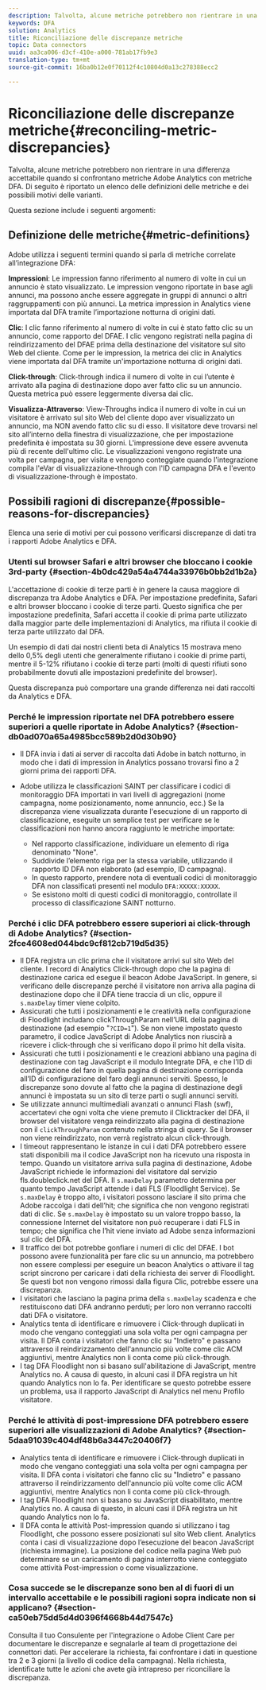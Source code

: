 ```yaml
---
description: Talvolta, alcune metriche potrebbero non rientrare in una differenza accettabile quando si confrontano metriche Adobe Analytics con metriche DFA. Di seguito è riportato un elenco delle definizioni delle metriche e dei possibili motivi delle varianti.
keywords: DFA
solution: Analytics
title: Riconciliazione delle discrepanze metriche
topic: Data connectors
uuid: aa3ca006-d3cf-410e-a000-781ab17fb9e3
translation-type: tm+mt
source-git-commit: 16ba0b12e0f70112f4c10804d0a13c278388ecc2

---
```



# Riconciliazione delle discrepanze metriche{#reconciling-metric-discrepancies}

Talvolta, alcune metriche potrebbero non rientrare in una differenza accettabile quando si confrontano metriche Adobe Analytics con metriche DFA. Di seguito è riportato un elenco delle definizioni delle metriche e dei possibili motivi delle varianti.

Questa sezione include i seguenti argomenti:

## Definizione delle metriche{#metric-definitions}

Adobe utilizza i seguenti termini quando si parla di metriche correlate all’integrazione DFA:

**Impressioni**: Le impression fanno riferimento al numero di volte in cui un annuncio è stato visualizzato. Le impression vengono riportate in base agli annunci, ma possono anche essere aggregate in gruppi di annunci o altri raggruppamenti con più annunci. La metrica impression in Analytics viene importata dal DFA tramite l’importazione notturna di origini dati.

**Clic**: I clic fanno riferimento al numero di volte in cui è stato fatto clic su un annuncio, come rapporto del DFAE. I clic vengono registrati nella pagina di reindirizzamento del DFAE prima della destinazione del visitatore sul sito Web del cliente. Come per le impression, la metrica dei clic in Analytics viene importata dal DFA tramite un'importazione notturna di origini dati.

**Click-through**: Click-through indica il numero di volte in cui l’utente è arrivato alla pagina di destinazione dopo aver fatto clic su un annuncio. Questa metrica può essere leggermente diversa dai clic.

**Visualizza-Attraverso**: View-Throughs indica il numero di volte in cui un visitatore è arrivato sul sito Web del cliente dopo aver visualizzato un annuncio, ma NON avendo fatto clic su di esso. Il visitatore deve trovarsi nel sito all’interno della finestra di visualizzazione, che per impostazione predefinita è impostata su 30 giorni. L'impressione deve essere avvenuta più di recente dell'ultimo clic. Le visualizzazioni vengono registrate una volta per campagna, per visita e vengono conteggiate quando l'integrazione compila l'eVar di visualizzazione-through con l'ID campagna DFA e l'evento di visualizzazione-through è impostato.

## Possibili ragioni di discrepanze{#possible-reasons-for-discrepancies}

Elenca una serie di motivi per cui possono verificarsi discrepanze di dati tra i rapporti Adobe Analytics e DFA.

### Utenti sul browser Safari e altri browser che bloccano i cookie 3rd-party {#section-4b0dc429a54a4744a33976b0bb2d1b2a}

L'accettazione di cookie di terze parti è in genere la causa maggiore di discrepanza tra Adobe Analytics e DFA. Per impostazione predefinita, Safari e altri browser bloccano i cookie di terze parti. Questo significa che per impostazione predefinita, Safari accetta il cookie di prima parte utilizzato dalla maggior parte delle implementazioni di Analytics, ma rifiuta il cookie di terza parte utilizzato dal DFA.

Un esempio di dati dai nostri clienti beta di Analytics 15 mostrava meno dello 0,5% degli utenti che generalmente rifiutano i cookie di prime parti, mentre il 5-12% rifiutano i cookie di terze parti (molti di questi rifiuti sono probabilmente dovuti alle impostazioni predefinite del browser).

Questa discrepanza può comportare una grande differenza nei dati raccolti da Analytics e DFA.

### Perché le impression riportate nel DFA potrebbero essere superiori a quelle riportate in Adobe Analytics? {#section-db0ad070a65a4985bcc589b2d0d30b90}

* Il DFA invia i dati ai server di raccolta dati Adobe in batch notturno, in modo che i dati di impression in Analytics possano trovarsi fino a 2 giorni prima dei rapporti DFA.
* Adobe utilizza le classificazioni SAINT per classificare i codici di monitoraggio DFA importati in vari livelli di aggregazioni (nome campagna, nome posizionamento, nome annuncio, ecc.) Se la discrepanza viene visualizzata durante l'esecuzione di un rapporto di classificazione, eseguite un semplice test per verificare se le classificazioni non hanno ancora raggiunto le metriche importate:

   * Nel rapporto classificazione, individuare un elemento di riga denominato "None".
   * Suddivide l’elemento riga per la stessa variabile, utilizzando il rapporto ID DFA non elaborato (ad esempio, ID campagna).
   * In questo rapporto, prendere nota di eventuali codici di monitoraggio DFA non classificati presenti nel modulo `DFA:XXXXX:XXXXX`.
   * Se esistono molti di questi codici di monitoraggio, controllate il processo di classificazione SAINT notturno.

### Perché i clic DFA potrebbero essere superiori ai click-through di Adobe Analytics? {#section-2fce4608ed044bdc9cf812cb719d5d35}

* Il DFA registra un clic prima che il visitatore arrivi sul sito Web del cliente. I record di Analytics Click-through dopo che la pagina di destinazione carica ed esegue il beacon Adobe JavaScript. In genere, si verificano delle discrepanze perché il visitatore non arriva alla pagina di destinazione dopo che il DFA tiene traccia di un clic, oppure il `s.maxDelay` timer viene colpito.
* Assicurati che tutti i posizionamenti e le creatività nella configurazione di Floodlight includano clickThroughParam nell’URL della pagina di destinazione (ad esempio "`?CID=1`"). Se non viene impostato questo parametro, il codice JavaScript di Adobe Analytics non riuscirà a ricevere i click-through che si verificano dopo il primo hit della visita.
* Assicurati che tutti i posizionamenti e le creazioni abbiano una pagina di destinazione con tag JavaScript e il modulo Integrate DFA, e che l’ID di configurazione del faro in quella pagina di destinazione corrisponda all’ID di configurazione del faro degli annunci serviti. Spesso, le discrepanze sono dovute al fatto che la pagina di destinazione degli annunci è impostata su un sito di terze parti o sugli annunci serviti.
* Se utilizzate annunci multimediali avanzati o annunci Flash (swf), accertatevi che ogni volta che viene premuto il Clicktracker del DFA, il browser del visitatore venga reindirizzato alla pagina di destinazione con il `clickThroughParam` contenuto nella stringa di query. Se il browser non viene reindirizzato, non verrà registrato alcun click-through.
* I timeout rappresentano le istanze in cui i dati DFA potrebbero essere stati disponibili ma il codice JavaScript non ha ricevuto una risposta in tempo. Quando un visitatore arriva sulla pagina di destinazione, Adobe JavaScript richiede le informazioni del visitatore dal servizio fls.doubleclick.net del DFA. Il `s.maxDelay` parametro determina per quanto tempo JavaScript attende i dati FLS (Floodlight Service). Se `s.maxDelay` è troppo alto, i visitatori possono lasciare il sito prima che Adobe raccolga i dati dell’hit; che significa che non vengono registrati dati di clic. Se `s.maxDelay` è impostato su un valore troppo basso, la connessione Internet del visitatore non può recuperare i dati FLS in tempo; che significa che l’hit viene inviato ad Adobe senza informazioni sul clic del DFA.
* Il traffico dei bot potrebbe gonfiare i numeri di clic del DFAE. I bot possono avere funzionalità per fare clic su un annuncio, ma potrebbero non essere complessi per eseguire un beacon Analytics o attivare il tag script sincrono per caricare i dati della richiesta dei server di Floodlight. Se questi bot non vengono rimossi dalla figura Clic, potrebbe essere una discrepanza.
* I visitatori che lasciano la pagina prima della `s.maxDelay` scadenza e che restituiscono dati DFA andranno perduti; per loro non verranno raccolti dati DFA o visitatore.
* Analytics tenta di identificare e rimuovere i Click-through duplicati in modo che vengano conteggiati una sola volta per ogni campagna per visita. Il DFA conta i visitatori che fanno clic su "Indietro" e passano attraverso il reindirizzamento dell'annuncio più volte come clic ACM aggiuntivi, mentre Analytics non li conta come più click-through.
* I tag DFA Floodlight non si basano sull'abilitazione di JavaScript, mentre Analytics no. A causa di questo, in alcuni casi il DFA registra un hit quando Analytics non lo fa. Per identificare se questo potrebbe essere un problema, usa il rapporto JavaScript di Analytics nel menu Profilo visitatore.

### Perché le attività di post-impressione DFA potrebbero essere superiori alle visualizzazioni di Adobe Analytics? {#section-5daa91039c404df48b6a3447c20406f7}

* Analytics tenta di identificare e rimuovere i Click-through duplicati in modo che vengano conteggiati una sola volta per ogni campagna per visita. Il DFA conta i visitatori che fanno clic su "Indietro" e passano attraverso il reindirizzamento dell'annuncio più volte come clic ACM aggiuntivi, mentre Analytics non li conta come più click-through.
* I tag DFA Floodlight non si basano su JavaScript disabilitato, mentre Analytics no. A causa di questo, in alcuni casi il DFA registra un hit quando Analytics non lo fa.
* Il DFA conta le attività Post-impression quando si utilizzano i tag Floodlight, che possono essere posizionati sul sito Web client. Analytics conta i casi di visualizzazione dopo l’esecuzione del beacon JavaScript (richiesta immagine). La posizione del codice nella pagina Web può determinare se un caricamento di pagina interrotto viene conteggiato come attività Post-impression o come visualizzazione.

### Cosa succede se le discrepanze sono ben al di fuori di un intervallo accettabile e le possibili ragioni sopra indicate non si applicano? {#section-ca50eb75dd5d4d0396f4668b44d7547c}

Consulta il tuo Consulente per l'integrazione o Adobe Client Care per documentare le discrepanze e segnalarle al team di progettazione dei connettori dati. Per accelerare la richiesta, fai confrontare i dati in questione tra 2 e 3 giorni (a livello di codice della campagna). Nella richiesta, identificate tutte le azioni che avete già intrapreso per riconciliare la discrepanza.
